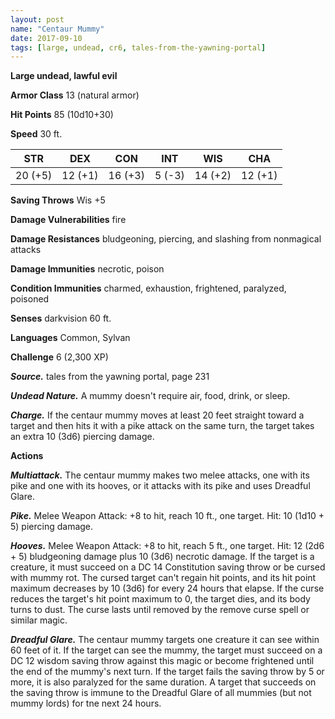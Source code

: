```yaml
---
layout: post
name: "Centaur Mummy"
date: 2017-09-10
tags: [large, undead, cr6, tales-from-the-yawning-portal]
---
```


**Large undead, lawful evil**

**Armor Class** 13 (natural armor)

**Hit Points** 85 (10d10+30)

**Speed** 30 ft.

|   STR   |   DEX   |   CON   |   INT   |   WIS   |   CHA   |
|:-----:|:-----:|:-----:|:-----:|:-----:|:-----:|
| 20 (+5) | 12 (+1) | 16 (+3) | 5 (-3) | 14 (+2) | 12 (+1) |

**Saving Throws** Wis +5

**Damage Vulnerabilities** fire

**Damage Resistances** bludgeoning, piercing, and slashing from nonmagical attacks

**Damage Immunities** necrotic, poison

**Condition Immunities** charmed, exhaustion, frightened, paralyzed, poisoned

**Senses** darkvision 60 ft.

**Languages** Common, Sylvan

**Challenge** 6 (2,300 XP)

***Source.*** tales from the yawning portal,  page 231

***Undead Nature.*** A mummy doesn't require air, food, drink, or sleep.

***Charge.*** If the centaur mummy moves at least 20 feet straight toward a target and then hits it with a pike attack on the same turn, the target takes an extra 10 (3d6) piercing damage.

**Actions**

***Multiattack.*** The centaur mummy makes two melee attacks, one with its pike and one with its hooves, or it attacks with its pike and uses Dreadful Glare.

***Pike.*** Melee Weapon Attack: +8 to hit, reach 10 ft., one target. Hit: 10 (1d10 + 5) piercing damage.

***Hooves.*** Melee Weapon Attack: +8 to hit, reach 5 ft., one target. Hit: 12 (2d6 + 5) bludgeoning damage plus 10 (3d6) necrotic damage. If the target is a creature, it must succeed on a DC 14 Constitution saving throw or be cursed with mummy rot. The cursed target can't regain hit points, and its hit point maximum decreases by 10 (3d6) for every 24 hours that elapse. If the curse reduces the target's hit point maximum to 0, the target dies, and its body turns to dust. The curse lasts until removed by the remove curse spell or similar magic.

***Dreadful Glare.*** The centaur mummy targets one creature it can see within 60 feet of it. If the target can see the mummy, the target must succeed on a DC 12 wisdom saving throw against this magic or become frightened until the end of the mummy's next turn. If the target fails the saving throw by 5 or more, it is also paralyzed for the same duration. A target that succeeds on the saving throw is immune to the Dreadful Glare of all mummies (but not mummy lords) for tne next 24 hours.

